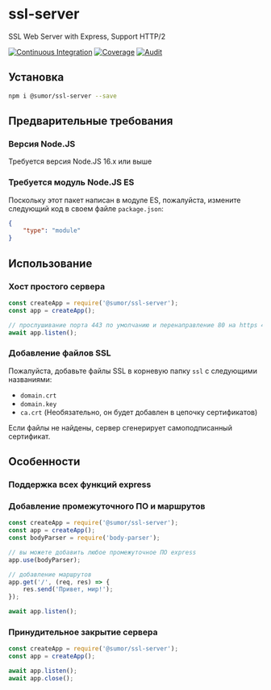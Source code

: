 # ssl-server
SSL Web Server with Express, Support HTTP/2

[![Continuous Integration](https://github.com/sumor-cloud/ssl-server/actions/workflows/ci.yml/badge.svg)](https://github.com/sumor-cloud/ssl-server/actions/workflows/ci.yml)
[![Coverage](https://github.com/sumor-cloud/ssl-server/actions/workflows/coverage.yml/badge.svg)](https://github.com/sumor-cloud/ssl-server/actions/workflows/coverage.yml)
[![Audit](https://github.com/sumor-cloud/ssl-server/actions/workflows/audit.yml/badge.svg)](https://github.com/sumor-cloud/ssl-server/actions/workflows/audit.yml)
## Установка
```bash
npm i @sumor/ssl-server --save
```

## Предварительные требования

### Версия Node.JS
Требуется версия Node.JS 16.x или выше

### Требуется модуль Node.JS ES
Поскольку этот пакет написан в модуле ES, пожалуйста, измените следующий код в своем файле ```package.json```:
```json
{
    "type": "module"
}
```

## Использование

### Хост простого сервера

```javascript
const createApp = require('@sumor/ssl-server');
const app = createApp();

// прослушивание порта 443 по умолчанию и перенаправление 80 на https 443
await app.listen();
```


### Добавление файлов SSL
Пожалуйста, добавьте файлы SSL в корневую папку ```ssl``` с следующими названиями:
- ```domain.crt```
- ```domain.key```
- ```ca.crt``` (Необязательно, он будет добавлен в цепочку сертификатов)

Если файлы не найдены, сервер сгенерирует самоподписанный сертификат.

## Особенности

### Поддержка всех функций express

### Добавление промежуточного ПО и маршрутов

```javascript
const createApp = require('@sumor/ssl-server');
const app = createApp();
const bodyParser = require('body-parser');

// вы можете добавить любое промежуточное ПО express
app.use(bodyParser);

// добавление маршрутов
app.get('/', (req, res) => {
    res.send('Привет, мир!');
});

await app.listen();
```

### Принудительное закрытие сервера

```javascript
const createApp = require('@sumor/ssl-server');
const app = createApp();

await app.listen();
await app.close();
```  